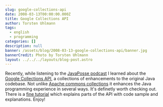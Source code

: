 ```yaml
---
slug: google-collections-api
date: 2008-03-13T00:00:00.000Z
title: Google Collections API
author: Torsten Uhlmann
tags:
  - english
  - programming
categories: []
description: null
banner: /assets/blog/2008-03-13-google-collections-api/banner.jpg
bannerCredit: Photo by Torsten Uhlmann
layout: ../../../layouts/blog-post.astro
---
```


Recently, while listening to the [JavaPosse podcast](http://www.javaposse.com/) I learned about the [Google Collections API](http://code.google.com/p/google-collections/), a collections of enhancements to the original Java codebase. Not unlike [Apache commons collections](http://commons.apache.org/collections/) it enhances the Java programming experience in several ways. It's definetly worth checking out. There is a [fine tutorial](http://publicobject.com/2007/09/series-recap-coding-in-small-with.html) which explains parts of the API with code sample and explanations. Enjoy!
